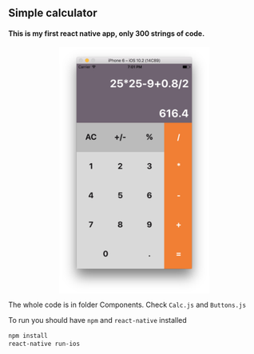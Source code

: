 ## Simple calculator
#### This is my first react native app, only 300 strings of code.

<img src="imgs/react_native_calc_medium.png" alt="img calc" style="width: 300px;display:block;margin: 0 auto;"/>

The whole code is in folder Components. Check ```Calc.js```
and ```Buttons.js```

To run you should have ```npm``` and ```react-native``` installed

```
npm install
react-native run-ios
```
